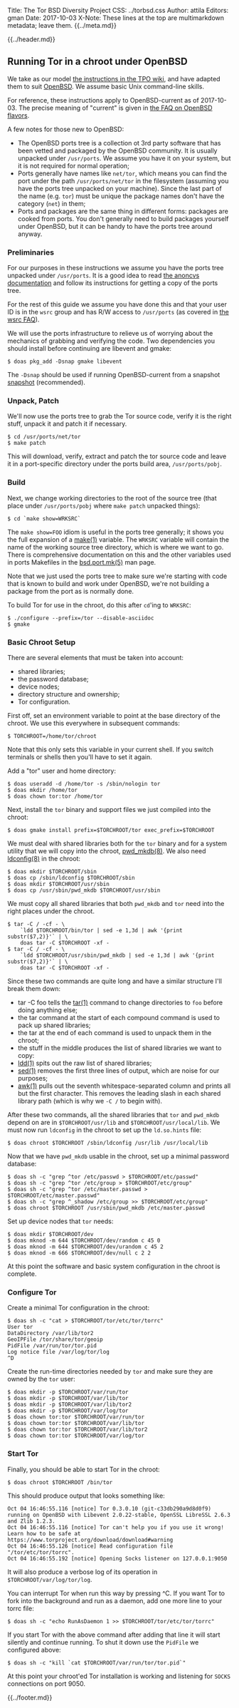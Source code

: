 Title: The Tor BSD Diversity Project
CSS: ../torbsd.css
Author: attila
Editors: gman
Date: 2017-10-03
X-Note: These lines at the top are multimarkdown metadata; leave them.
{{../meta.md}}

{{../header.md}}

## Running Tor in a chroot under OpenBSD ##

We take as our model
[the instructions in the TPO wiki](https://trac.torproject.org/projects/tor/wiki/doc/TorInChroot),
and have adapted them to suit [OpenBSD](https://www.openbsd.org).  We
assume basic Unix command-line skills.

For reference, these instructions apply to OpenBSD-current as of
2017-10-03.  The precise meaning of "current" is given in
[the FAQ on OpenBSD flavors](https://www.openbsd.org/faq/faq5.html#Flavors).

A few notes for those new to OpenBSD:

* The OpenBSD ports tree is a collection ot 3rd party software that
has been vetted and packaged by the OpenBSD community.  It is usually
unpacked under `/usr/ports`.  We assume you have it on your system,
but it is not required for normal operation;
* Ports generally have names like `net/tor`, which means you can find
the port under the path `/usr/ports/net/tor` in the filesystem
(assuming you have the ports tree unpacked on your machine).  Since
the last part of the name (e.g. `tor`) must be unique the package
names don't have the category (`net`) in them;
* Ports and packages are the same thing in different forms: packages are
cooked from ports.  You don't generally need to build packages
yourself under OpenBSD, but it can be handy to have the ports tree
around anyway.

### Preliminaries ###

For our purposes in these instructions we assume you have the ports
tree unpacked under `/usr/ports`.  It is a good idea to read
[the anoncvs documentation](https://www.openbsd.org/anoncvs.html)
and follow its instructions for getting a copy of the ports tree.

For the rest of this guide we assume you have done this and that your
user ID is in the `wsrc` group and has R/W access to `/usr/ports` (as
covered in [the wsrc FAQ](https://www.openbsd.org/faq/faq5.html#wsrc)).

We will use the ports infrastructure to relieve us of worrying about
the mechanics of grabbing and verifying the code.  Two dependencies you
should install before continuing are libevent and gmake:

    $ doas pkg_add -Dsnap gmake libevent

The `-Dsnap` should be used if running OpenBSD-current from a snapshot
[snapshot](https://www.openbsd.org/faq/faq5.html#Snapshots)
(recommended).

### Unpack, Patch ###

We'll now use the ports tree to grab the Tor source code, verify it is
the right stuff, unpack it and patch it if necessary.

    $ cd /usr/ports/net/tor
    $ make patch

This will download, verify, extract and patch the tor source code and
leave it in a port-specific directory under the ports build area,
`/usr/ports/pobj`.

### Build ###

Next, we change working directories to the root of the source tree
(that place under `/usr/ports/pobj` where `make patch` unpacked
things):

    $ cd `make show=WRKSRC`

The `make show=FOO` idiom is useful in the ports tree generally; it
shows you the full expansion of a
[make(1)](https://man.openbsd.org/make) variable.  The `WRKSRC`
variable will contain the name of the working source tree directory,
which is where we want to go.  There is comprehensive documentation on
this and the other variables used in ports Makefiles in the
[bsd.port.mk(5)](https://man.openbsd.org/bsd.port.mk) man page.

Note that we just used the ports tree to make sure we're starting with
code that is known to build and work under OpenBSD, we're not building
a package from the port as is normally done.

To build Tor for use in the chroot, do this after `cd`'ing to `WRKSRC`:

    $ ./configure --prefix=/tor --disable-asciidoc
    $ gmake

### Basic Chroot Setup ###

There are several elements that must be taken into account:

* shared libraries;
* the password database;
* device nodes;
* directory structure and ownership;
* Tor configuration.

First off, set an environment variable to point at the base directory
of the chroot.  We use this everywhere in subsequent commands:

    $ TORCHROOT=/home/tor/chroot

Note that this only sets this variable in your current shell.  If you
switch terminals or shells then you'll have to set it again.

Add a "tor" user and home directory:

    $ doas useradd -d /home/tor -s /sbin/nologin tor
    $ doas mkdir /home/tor
    $ doas chown tor:tor /home/tor

Next, install the `tor` binary and support files we just compiled
into the chroot:

    $ doas gmake install prefix=$TORCHROOT/tor exec_prefix=$TORCHROOT

We must deal with shared libraries both for the `tor` binary and for a
system utility that we will copy into the chroot,
[pwd_mkdb(8)](https://man.openbsd.org/pwd_mkdb).  We also need
[ldconfig(8)](https://man.openbsd.org/ldconfig) in the chroot:

    $ doas mkdir $TORCHROOT/sbin
    $ doas cp /sbin/ldconfig $TORCHROOT/sbin
    $ doas mkdir $TORCHROOT/usr/sbin
    $ doas cp /usr/sbin/pwd_mkdb $TORCHROOT/usr/sbin

We must copy all shared libraries that both `pwd_mkdb` and `tor` need
into the right places under the chroot.

    $ tar -C / -cf - \
        `ldd $TORCHROOT/bin/tor | sed -e 1,3d | awk '{print substr($7,2)}'` | \
        doas tar -C $TORCHROOT -xf -
    $ tar -C / -cf - \
        `ldd $TORCHROOT/usr/sbin/pwd_mkdb | sed -e 1,3d | awk '{print substr($7,2)}'` | \
        doas tar -C $TORCHROOT -xf -

Since these two commands are quite long and have a similar structure I'll break them down:

* tar -C foo tells the [tar(1)](https://man.openbsd.org/tar) command to change directories to `foo` before doing anything else;
* the tar command at the start of each compound command is used to pack up shared libraries;
* the tar at the end of each command is used to unpack them in the chroot;
* the stuff in the middle produces the list of shared libraries we want to copy:
 * [ldd(1)](https://man.openbsd.org/ldd) spits out the raw list of shared libraries;
 * [sed(1)](https://man.openbsd.org/sed) removes the first three lines of output, which are noise for our purposes;
 * [awk(1)](https://man.openbsd.org/awk) pulls out the seventh whitespace-separated column and prints all but the first character.  This removes the leading slash in each shared library path (which is why we `-C /` to begin with).

After these two commands, all the shared libraries that `tor` and
`pwd_mkdb` depend on are in `$TORCHROOT/usr/lib` and
`$TORCHROOT/usr/local/lib`.  We must now run `ldconfig` in the chroot
to set up the `ld.so.hints` file:

    $ doas chroot $TORCHROOT /sbin/ldconfig /usr/lib /usr/local/lib

Now that we have `pwd_mkdb` usable in the chroot, set up a minimal
password database:

    $ doas sh -c "grep ^tor /etc/passwd > $TORCHROOT/etc/passwd"
    $ doas sh -c "grep ^tor /etc/group > $TORCHROOT/etc/group"
    $ doas sh -c "grep ^tor /etc/master.passwd > $TORCHROOT/etc/master.passwd"
    $ doas sh -c "grep ^_shadow /etc/group >> $TORCHROOT/etc/group"
    $ doas chroot $TORCHROOT /usr/sbin/pwd_mkdb /etc/master.passwd

Set up device nodes that `tor` needs:

    $ doas mkdir $TORCHROOT/dev
    $ doas mknod -m 644 $TORCHROOT/dev/random c 45 0
    $ doas mknod -m 644 $TORCHROOT/dev/urandom c 45 2
    $ doas mknod -m 666 $TORCHROOT/dev/null c 2 2

At this point the software and basic system configuration in the
chroot is complete.

### Configure Tor ###

Create a minimal Tor configuration in the chroot:

    $ doas sh -c "cat > $TORCHROOT/tor/etc/tor/torrc"
    User tor
    DataDirectory /var/lib/tor2
    GeoIPFile /tor/share/tor/geoip
    PidFile /var/run/tor/tor.pid
    Log notice file /var/log/tor/log
    ^D

Create the run-time directories needed by `tor` and make sure they are
owned by the `tor` user:

    $ doas mkdir -p $TORCHROOT/var/run/tor
    $ doas mkdir -p $TORCHROOT/var/lib/tor
    $ doas mkdir -p $TORCHROOT/var/lib/tor2
    $ doas mkdir -p $TORCHROOT/var/log/tor
    $ doas chown tor:tor $TORCHROOT/var/run/tor
    $ doas chown tor:tor $TORCHROOT/var/lib/tor
    $ doas chown tor:tor $TORCHROOT/var/lib/tor2
    $ doas chown tor:tor $TORCHROOT/var/log/tor

### Start Tor ###

Finally, you should be able to start Tor in the chroot:

    $ doas chroot $TORCHROOT /bin/tor

This should produce output that looks something like:

    Oct 04 16:46:55.116 [notice] Tor 0.3.0.10 (git-c33db290a9d8d0f9) running on OpenBSD with Libevent 2.0.22-stable, OpenSSL LibreSSL 2.6.3 and Zlib 1.2.3.
    Oct 04 16:46:55.116 [notice] Tor can't help you if you use it wrong! Learn how to be safe at https://www.torproject.org/download/download#warning
    Oct 04 16:46:55.126 [notice] Read configuration file "/tor/etc/tor/torrc".
    Oct 04 16:46:55.192 [notice] Opening Socks listener on 127.0.0.1:9050

It will also produce a verbose log of its operation in `$TORCHROOT/var/log/tor/log`.

You can interrupt Tor when run this way by pressing ^C.  If you want
Tor to fork into the background and run as a daemon, add one more line
to your torrc file:

    $ doas sh -c "echo RunAsDaemon 1 >> $TORCHROOT/tor/etc/tor/torrc"

If you start Tor with the above command after adding that line it will
start silently and continue running.  To shut it down use the
`PidFile` we configured above:

    $ doas sh -c "kill `cat $TORCHROOT/var/run/tor/tor.pid`"

At this point your chroot'ed Tor installation is working and listening
for `SOCKS` connections on port 9050.

{{../footer.md}}
